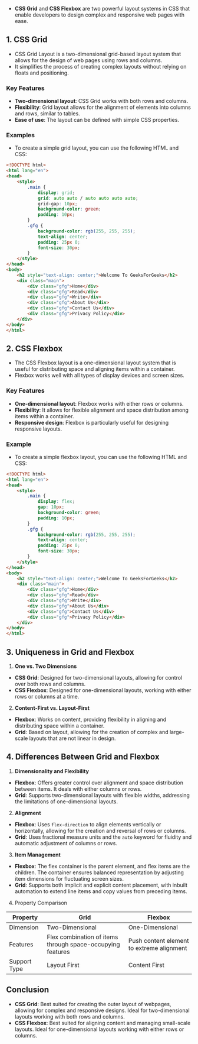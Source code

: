 - **CSS Grid** and **CSS Flexbox** are two powerful layout systems in CSS that enable developers to design complex and responsive web pages with ease. 
## 1. CSS Grid

- CSS Grid Layout is a two-dimensional grid-based layout system that allows for the design of web pages using rows and columns. 
- It simplifies the process of creating complex layouts without relying on floats and positioning.
### Key Features

- **Two-dimensional layout**: CSS Grid works with both rows and columns.
- **Flexibility**: Grid layout allows for the alignment of elements into columns and rows, similar to tables.
- **Ease of use**: The layout can be defined with simple CSS properties.
### Examples

- To create a simple grid layout, you can use the following HTML and CSS:

```html
<!DOCTYPE html>
<html lang="en">
<head>
    <style>
        .main {
            display: grid;
            grid: auto auto / auto auto auto auto;
            grid-gap: 10px;
            background-color: green;
            padding: 10px;
        }
        .gfg {
            background-color: rgb(255, 255, 255);
            text-align: center;
            padding: 25px 0;
            font-size: 30px;
        }
    </style>
</head>
<body>
    <h2 style="text-align: center;">Welcome To GeeksForGeeks</h2>
    <div class="main">
        <div class="gfg">Home</div>
        <div class="gfg">Read</div>
        <div class="gfg">Write</div>
        <div class="gfg">About Us</div>
        <div class="gfg">Contact Us</div>
        <div class="gfg">Privacy Policy</div>
    </div>
</body>
</html>
```

## 2. CSS Flexbox

- The CSS Flexbox layout is a one-dimensional layout system that is useful for distributing space and aligning items within a container. 
- Flexbox works well with all types of display devices and screen sizes.
### Key Features

- **One-dimensional layout**: Flexbox works with either rows or columns.
- **Flexibility**: It allows for flexible alignment and space distribution among items within a container.
- **Responsive design**: Flexbox is particularly useful for designing responsive layouts.
### Example

- To create a simple flexbox layout, you can use the following HTML and CSS:

```html
<!DOCTYPE html>
<html lang="en">
<head>
    <style>
        .main {
            display: flex;
            gap: 10px;
            background-color: green;
            padding: 10px;
        }
        .gfg {
            background-color: rgb(255, 255, 255);
            text-align: center;
            padding: 25px 0;
            font-size: 30px;
        }
    </style>
</head>
<body>
    <h2 style="text-align: center;">Welcome To GeeksForGeeks</h2>
    <div class="main">
        <div class="gfg">Home</div>
        <div class="gfg">Read</div>
        <div class="gfg">Write</div>
        <div class="gfg">About Us</div>
        <div class="gfg">Contact Us</div>
        <div class="gfg">Privacy Policy</div>
    </div>
</body>
</html>
```

## 3. Uniqueness in Grid and Flexbox

1.  **One vs. Two Dimensions**

- **CSS Grid**: Designed for two-dimensional layouts, allowing for control over both rows and columns.
- **CSS Flexbox**: Designed for one-dimensional layouts, working with either rows or columns at a time.

2.  **Content-First vs. Layout-First**

- **Flexbox**: Works on content, providing flexibility in aligning and distributing space within a container.
- **Grid**: Based on layout, allowing for the creation of complex and large-scale layouts that are not linear in design.

## 4. Differences Between Grid and Flexbox

1. **Dimensionality and Flexibility**

- **Flexbox**: Offers greater control over alignment and space distribution between items. It deals with either columns or rows.
- **Grid**: Supports two-dimensional layouts with flexible widths, addressing the limitations of one-dimensional layouts.

 2. **Alignment**

- **Flexbox**: Uses `flex-direction` to align elements vertically or horizontally, allowing for the creation and reversal of rows or columns.
- **Grid**: Uses fractional measure units and the `auto` keyword for fluidity and automatic adjustment of columns or rows.

3. **Item Management**

- **Flexbox**: The flex container is the parent element, and flex items are the children. The container ensures balanced representation by adjusting item dimensions for fluctuating screen sizes.
- **Grid**: Supports both implicit and explicit content placement, with inbuilt automation to extend line items and copy values from preceding items.

4. Property Comparison

| Property     | Grid                                                       | Flexbox                                   |
| ------------ | ---------------------------------------------------------- | ----------------------------------------- |
| Dimension    | Two-Dimensional                                            | One-Dimensional                           |
| Features     | Flex combination of items through space-occupying features | Push content element to extreme alignment |
| Support Type | Layout First                                               | Content First                             |

## Conclusion

- **CSS Grid**: Best suited for creating the outer layout of webpages, allowing for complex and responsive designs. Ideal for two-dimensional layouts working with both rows and columns.
- **CSS Flexbox**: Best suited for aligning content and managing small-scale layouts. Ideal for one-dimensional layouts working with either rows or columns.
